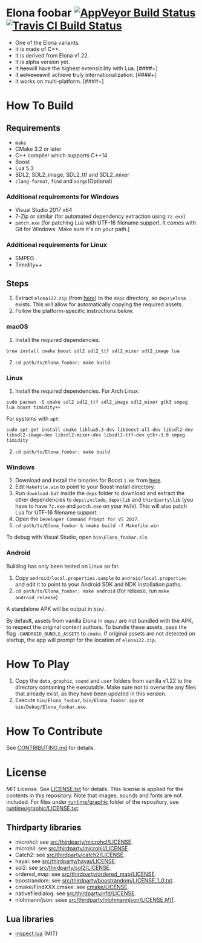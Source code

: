 # Elona foobar [![AppVeyor Build Status][appveyor-build-status-svg]][appveyor-build-status] [![Travis CI Build Status][travis-build-status-svg]][travis-build-status]

* One of the Elona variants.
* It is made of C++.
* It is derived from Elona v1.22.
* It is alpha version yet.
* It ~~has~~will have the highest extensibility with Lua. [####+]
* It ~~achieves~~will achieve truly internationalization. [####+]
* It works on multi-platform. [####+]


# How To Build

## Requirements

* `make`
* CMake 3.2 or later
* C++ compiler which supports C++14
* Boost
* Lua 5.3
* SDL2, SDL2_image, SDL2_ttf and SDL2_mixer
* `clang-format`, `find` and `xargs`(Optional)

### Additional requirements for Windows

* Visual Studio 2017 x64
* 7-Zip or similar (for automated dependency extraction using `7z.exe`)
* `patch.exe` (for patching Lua with UTF-16 filename support. It comes with Git for Windows. Make sure it's on your path.)

### Additional requirements for Linux

* SMPEG
* Timidity++


## Steps

1. Extract `elona122.zip` (from [here](http://ylvania.style.coocan.jp/file/elona122.zip)) to the `deps` directory, so `deps\elona` exists. This will allow for automatically copying the required assets.
2. Follow the platform-specific instructions below.

### macOS

1. Install the required dependencies.
```
brew install cmake boost sdl2 sdl2_ttf sdl2_mixer sdl2_image lua
```
2. `cd path/to/Elona_foobar; make build`


### Linux

1. Install the required dependencies. For Arch Linux:
```
sudo pacman -S cmake sdl2 sdl2_ttf sdl2_image sdl2_mixer gtk3 smpeg lua boost timidity++
```
For systems with `apt`:
```
sudo apt-get install cmake liblua5.3-dev libboost-all-dev libsdl2-dev libsdl2-image-dev libsdl2-mixer-dev libsdl2-ttf-dev gtk+-3.0 smpeg timidity
```
2. `cd path/to/Elona_foobar; make build`


### Windows

1. Download and install the binaries for Boost `1.66` from [here](https://dl.bintray.com/boostorg/release/1.66.0/binaries/boost_1_66_0-msvc-14.1-64.exe).
2. Edit `Makefile.win` to point to your Boost install directory.
3. Run `download.bat` inside the `deps` folder to download and extract the other dependencies to `deps\include`, `deps\lib` and `thirdparty\lib` (you have to have `7z.exe` and `patch.exe` on your `PATH`). This will also patch Lua for UTF-16 filename support.
4. Open the `Developer Command Prompt for VS 2017`.
5. `cd path/to/Elona_foobar & nmake build -f Makefile.win`

To debug with Visual Studio, open `bin\Elona_foobar.sln`.


### Android

Building has only been tested on Linux so far.
1. Copy `android/local.properties.sample` to `android/local.properties` and edit it to point to your Android SDK and NDK installation paths.
2. `cd path/to/Elona_foobar; make android` (for release, run `make android_release`)

A standalone APK will be output in `bin/`.

By default, assets from vanilla Elona in `deps/` are not bundled with the APK, to respect the original content authors. To bundle these assets, pass the flag `-DANDROID_BUNDLE_ASSETS` to `cmake`. If original assets are not detected on startup, the app will prompt for the location of `elona122.zip`.

# How To Play

1. Copy the `data`, `graphic`, `sound` and `user` folders from vanilla v1.22 to the directory containing the executable. Make sure not to overwrite any files that already exist, as they have been updated in this version.
2. Execute `bin/Elona_foobar`, `bin/Elona_foobar.app` or `bin/Debug/Elona_foobar.exe`.


# How To Contribute

See [CONTRIBUTING.md](.github/CONTRIBUTING.md) for details.



# License

MIT License. See [LICENSE.txt](LICENSE.txt) for details. This license is applied for the
contents in this repository. Note that images, sounds and fonts are not included.
For files under [runtime/graphic](runtime/graphic/) folder of the repository, see
[runtime/graphic/LICENSE.txt](runtime/graphic/LICENSE.txt).


## Thirdparty libraries

* microhcl: see [src/thirdparty/microhcl/LICENSE](src/thirdparty/microhcl/LICENSE).
* microhil: see [src/thirdparty/microhil/LICENSE](src/thirdparty/microhil/LICENSE).
* Catch2: see [src/thirdparty/catch2/LICENSE](src/thirdparty/catch2/LICENSE).
* hayai: see [src/thirdparty/hayai/LICENSE](src/thirdparty/hayai/LICENSE).
* sol2: see [src/thirdparty/sol2/LICENSE](src/thirdparty/sol2/LICENSE).
* ordered_map: see [src/thirdparty/ordered_map/LICENSE](src/thirdparty/ordered_map/LICENSE).
* boostrandom: see [src/thirdparty/boostrandom/LICENSE_1_0.txt](src/thirdparty/LICENSE_1_0.txt).
* cmake/FindXXX.cmake: see [cmake/LICENSE](cmake/LICENSE).
* nativefiledialog: see [src/thirdparty/nfd/LICENSE](src/thirdparty/nfd/LICENSE).
* nlohmann/json: seee [src/thirdparty/nlohmannjson/LICENSE.MIT](src/thirdparty/nlohmannjson/LICENSE.MIT).

## Lua libraries

* [inspect.lua](https://github.com/kikito/inspect.lua) (MIT)



<!-- Badges -->
[appveyor-build-status]: https://ci.appveyor.com/project/ki-foobar/elonafoobar/branch/develop
[appveyor-build-status-svg]: https://ci.appveyor.com/api/projects/status/jqhbtdkx86lool4t/branch/develop?svg=true
[travis-build-status]: https://travis-ci.org/ElonaFoobar/ElonaFoobar?branch=develop
[travis-build-status-svg]: https://travis-ci.org/ElonaFoobar/ElonaFoobar.svg?branch=develop
